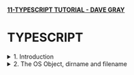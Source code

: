 #### [11-TYPESCRIPT TUTORIAL - DAVE GRAY](https://www.youtube.com/playlist?list=PL0Zuz27SZ-6NS8GXt5nPrcYpust89zq_b)

# TYPESCRIPT

<details>
  <summary>1. Introduction </summary>

# Git

```jsbs
echo "# x-typescript-davegray" >> README.md
git init
git add README.md
git commit -m "first commit"
git branch -M main
git remote add origin https://github.com/omeatai/x-typescript-davegray.git
git push -u origin main

git remote add origin https://github.com/omeatai/x-typescript-davegray.git
git branch -M main
git push -u origin main
```

```js
index.html
```

```jsbs

```

### output:

```js

```

# #End </details>

<details>
  <summary>2. The OS Object, dirname and filename </summary>

# OS Object, dirname and filename

### server.js:

```js

```

```bs
node server
```

### output:

```js

```

# #End </details>
